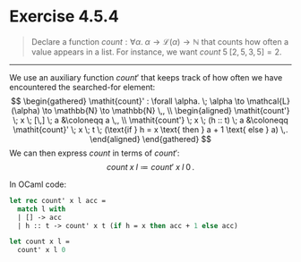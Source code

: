 # Exercise 4.5.4

> Declare a function $\mathit{count} : \forall \alpha. \; \alpha \to \mathcal{L}(\alpha) \to \mathbb{N}$ that counts how often a value appears in a list.
> For instance, we want $\mathit{count} \; 5 \; [2, 5, 3, 5] = 2$.

---

We use an auxiliary function $\mathit{count}'$ that keeps track of how often we have encountered the searched-for element:
$$
  \begin{gathered}
    \mathit{count}' : \forall \alpha. \; \alpha \to \mathcal{L}(\alpha) \to \mathbb{N} \to \mathbb{N} \,, \\
    \begin{aligned}
      \mathit{count'} \; x \; [\,] \; a &\coloneqq a \,, \\
      \mathit{count'} \; x \; (h :: t) \; a &\coloneqq \mathit{count}' \; x \; t \; (\text{if } h = x \text{ then } a + 1 \text{ else } a) \,.
    \end{aligned}
  \end{gathered}
$$
We can then express $\mathit{count}$ in terms of $\mathit{count}'$:
$$
  \mathit{count} \; x \; l \coloneqq \mathit{count}' \; x \; l \; 0 \,.
$$

In OCaml code:
```ocaml
let rec count' x l acc =
  match l with
  | [] -> acc
  | h :: t -> count' x t (if h = x then acc + 1 else acc)

let count x l =
  count' x l 0
```
